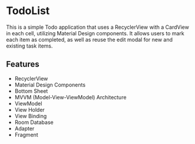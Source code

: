# TodoList
This is a simple Todo application that uses a RecyclerView with a CardView in each cell, utilizing Material Design components. It allows users to mark each item as completed, as well as reuse the edit modal for new and existing task items.

## Features

* RecyclerView
* Material Design Components
* Bottom Sheet
* MVVM (Model-View-ViewModel) Architecture
* ViewModel
* View Holder
* View Binding
* Room Database
* Adapter
* Fragment
